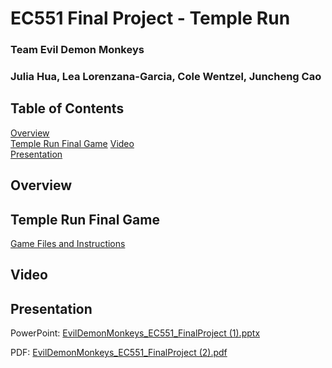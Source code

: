 # EC551 Final Project - Temple Run
### Team Evil Demon Monkeys
### Julia Hua, Lea Lorenzana-Garcia, Cole Wentzel, Juncheng Cao

## Table of Contents
[Overview](#Overview)    
[Temple Run Final Game](#temple-run-final-game)
[Video](#Video)   
[Presentation](#Presentation)    

[]()

## Overview 

## Temple Run Final Game

[Game Files and Instructions](https://github.com/llorenzana/EC551-Temple-Run/tree/8493f946432f0184e7320c690e4eb9cdb64fa4bf/TempleRun)

## Video


## Presentation
PowerPoint: 
[EvilDemonMonkeys_EC551_FinalProject (1).pptx](https://github.com/llorenzana/EC551-Temple-Run/files/13567512/EvilDemonMonkeys_EC551_FinalProject.1.pptx)

PDF:
[EvilDemonMonkeys_EC551_FinalProject (2).pdf](https://github.com/llorenzana/EC551-Temple-Run/files/13567506/EvilDemonMonkeys_EC551_FinalProject.2.pdf)
